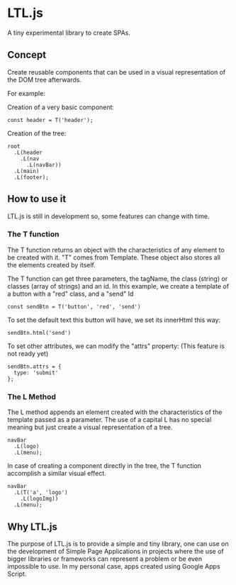 # LTL.js
A tiny experimental library to create SPAs.

## Concept
Create reusable components that can be used in a visual representation of the DOM tree afterwards.

For example:

Creation of a very basic component:

```
const header = T('header');
```

Creation of the tree:

```
root
  .L(header
    .L(nav
      .L(navBar))
  .L(main)
  .L(footer);
```

## How to use it
LTL.js is still in development so, some features can change with time.

### The T function
The T function returns an object with the characteristics of any element to be created with it.
"T" comes from Template. These object also stores all the elements created by itself.


The T function can get three parameters, the tagName, the class (string) or classes (array of strings) and an id.
In this example, we create a template of a button with a "red" class, and a "send" Id
```
const sendBtn = T('button', 'red', 'send')
```
To set the default text this button will have, we set its innerHtml this way:
```
sendBtn.html('send')
```

To set other attributes, we can modify the "attrs" property:
(This feature is not ready yet)

```
sendBtn.attrs = {
  type: 'submit'
};
```

### The L Method
The L method appends an element created with the characteristics of the template passed as a parameter. The use of a capital L has no special meaning but just create a visual representation of a tree.

```
navBar
  .L(logo)
  .L(menu);
```
In case of creating a component directly in the tree, the T function accomplish a similar visual effect.
```
navBar
  .L(T('a', 'logo')
    .L(logoImg))
  .L(menu);
```

## Why LTL.js
The purpose of LTL.js is to provide a simple and tiny library, one can use on the development of Simple Page Applications in projects where the use of bigger libraries or frameworks can represent a problem or be even impossible to use. In my personal case, apps created using Google Apps Script.
